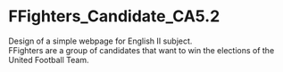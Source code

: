# FFighters_Candidate_CA5.2
Design of a simple webpage for English II subject. <br/>
FFighters are a group of candidates that want to win the elections of the United Football Team.
